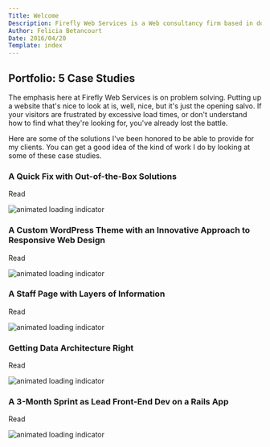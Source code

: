 ```yaml
---
Title: Welcome
Description: Firefly Web Services is a Web consultancy firm based in downtown Oakland, Caflifornia. We love WordPress!
Author: Felicia Betancourt
Date: 2016/04/20
Template: index
---
```


<section class="content">
    <div class="inner">
        <div class="welcome-wrap">
            <h2>Portfolio: 5 Case Studies</h2>
            <p>The emphasis here at Firefly Web Services is on problem solving. Putting up a website that's nice to look at is, well, nice, but it's just the opening salvo. If your visitors are frustrated by excessive load times, or don't understand how to find what they're looking for, you've already lost the battle.</p>
            <p>Here are some of the solutions I've been honored to be able to provide for my clients. You can get a good idea of the kind of work I do by looking at some of these case studies.</p>
            <article class="case" data-casestudy="1">
                <h1>A Quick Fix with Out-of-the-Box Solutions</h1>
                <div class="more-less">
                    <span role="button">Read</span>
                    <p class="loading"><img src="../../assets/Loading_icon-translucent.gif" alt="animated loading indicator" /></p>
                    <div class="async"></div>
                </div>
            </article>
            <article class="case" data-casestudy="2">
                <h1>A Custom WordPress Theme with an Innovative Approach to Responsive Web Design</h1>
                <div class="more-less">
                    <span role="button">Read</span>
                    <p class="loading"><img src="../../assets/Loading_icon-translucent.gif" alt="animated loading indicator" /></p>
                    <div class="async"></div>
                </div>
            </article>
            <article class="case" data-casestudy="3">
                <h1>A Staff Page with Layers of Information</h1>
                <div class="more-less">
                    <span role="button">Read</span>
                    <p class="loading"><img src="../../assets/Loading_icon-translucent.gif" alt="animated loading indicator" /></p>
                    <div class="async"></div>
                </div>
            </article>
            <article class="case" data-casestudy="4">
                <h1>Getting Data Architecture Right</h1>
                <div class="more-less">
                    <span role="button">Read</span>
                    <p class="loading"><img src="../../assets/Loading_icon-translucent.gif" alt="animated loading indicator" /></p>
                    <div class="async"></div>
                </div>
            </article>
            <article class="case" data-casestudy="5">
                <h1>A 3-Month Sprint as Lead Front-End Dev on a Rails App</h1>
                <div class="more-less">
                    <span role="button">Read</span>
                    <p class="loading"><img src="../../assets/Loading_icon-translucent.gif" alt="animated loading indicator" /></p>
                    <div class="async"></div>
                </div>
            </article>
        </div>
    </div>
</section>
